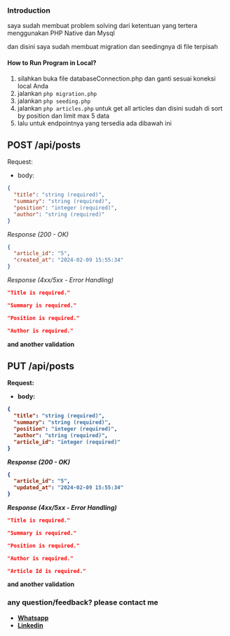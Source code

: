 ### Introduction

saya sudah membuat problem solving dari ketentuan yang tertera menggunakan PHP Native dan Mysql

dan disini saya sudah membuat migration dan seedingnya di file terpisah

#### How to Run Program in Local?
1. silahkan buka file databaseConnection.php dan ganti sesuai koneksi local Anda
2. jalankan `php migration.php`
3. jalankan `php seeding.php`
3. jalankan `php articles.php` untuk get all articles dan disini sudah di sort by position dan limit max 5 data
4. lalu untuk endpointnya yang tersedia ada dibawah ini

## POST /api/posts

Request:

- body:

```json
{
  "title": "string (required)",
  "summary": "string (required)",
  "position": "integer (required)",
  "author": "string (required)"
}
```

_Response (200 - OK)_

```json
{
  "article_id": "5",
  "created_at": "2024-02-09 15:55:34"
}
```


_Response (4xx/5xx - Error Handling)_

```json
"Title is required."
```

```json
"Summary is required."
```

```json
"Position is required."
```

```json
"Author is required."
```

<b>and another validation<b>



## PUT /api/posts

Request:

- body:

```json
{
  "title": "string (required)",
  "summary": "string (required)",
  "position": "integer (required)",
  "author": "string (required)",
  "article_id": "integer (required)"
}
```

_Response (200 - OK)_

```json
{
  "article_id": "5",
  "updated_at": "2024-02-09 15:55:34"
}
```


_Response (4xx/5xx - Error Handling)_

```json
"Title is required."
```

```json
"Summary is required."
```

```json
"Position is required."
```

```json
"Author is required."
```

```json
"Article Id is required."
```

<b>and another validation<b>


### any question/feedback? please contact me
- [Whatsapp](https://wa.me/0811182210)
- [Linkedin](https://www.linkedin.com/in/gema-akbar-kusuma/)